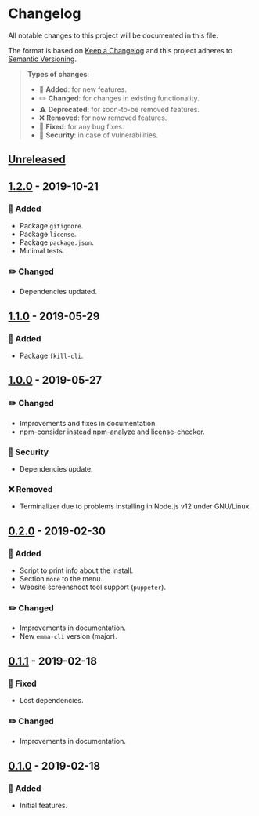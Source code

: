 # Changelog

All notable changes to this project will be documented in this file.

The format is based on [Keep a Changelog](http://keepachangelog.com/en/1.0.0/)
and this project adheres to [Semantic Versioning](http://semver.org/spec/v2.0.0.html).

> **Types of changes**:
>
> - 🎉 **Added**: for new features.
> - ✏️ **Changed**: for changes in existing functionality.
> - ⚠️ **Deprecated**: for soon-to-be removed features.
> - ❌ **Removed**: for now removed features.
> - 🐛 **Fixed**: for any bug fixes.
> - 👾 **Security**: in case of vulnerabilities.

## [Unreleased]

## [1.2.0] - 2019-10-21

### 🎉 Added

- Package `gitignore`.
- Package `license`.
- Package `package.json`.
- Minimal tests.

### ✏️ Changed

- Dependencies updated.

## [1.1.0] - 2019-05-29

### 🎉 Added

- Package `fkill-cli`.

## [1.0.0] - 2019-05-27

### ✏️ Changed

- Improvements and fixes in documentation.
- npm-consider instead npm-analyze and license-checker.

### 👾 Security

- Dependencies update.

### ❌ Removed

- Terminalizer due to problems installing in Node.js v12 under GNU/Linux.

## [0.2.0] - 2019-02-30

### 🎉 Added

- Script to print info about the install.
- Section `more` to the menu.
- Website screenshoot tool support (`puppeter`).

### ✏️ Changed

- Improvements in documentation.
- New `emma-cli` version (major).

## [0.1.1] - 2019-02-18

### 🐛 Fixed

- Lost dependencies.

### ✏️ Changed

- Improvements in documentation.

## [0.1.0] - 2019-02-18

### 🎉 Added

- Initial features.

[unreleased]: https://github.com/jesusprubio/pwr/compare/1.2.0...HEAD
[1.2.0]: https://github.com/jesusprubio/pwr/compare/1.1.0...1.2.0
[1.1.0]: https://github.com/jesusprubio/pwr/compare/1.0.0...1.1.0
[1.0.0]: https://github.com/jesusprubio/pwr/compare/0.2.0...1.0.0
[0.2.0]: https://github.com/jesusprubio/pwr/compare/0.1.1...0.2.0
[0.1.1]: https://github.com/jesusprubio/pwr/compare/0.1.0...0.1.1
[0.1.0]: https://github.com/jesusprubio/pwr/compare/b6e5a5ec3e6657dac925aeec3cbad9ae91512e4c...0.1.0
